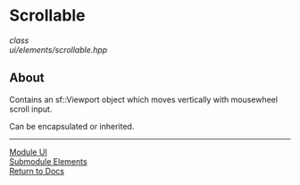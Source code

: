 # Scrollable
*class*  
*ui/elements/scrollable.hpp*

## About
Contains an sf::Viewport object which moves vertically with mousewheel scroll input.

Can be encapsulated or inherited.

---

[Module UI](../ui.md)  
[Submodule Elements](elements.md)  
[Return to Docs](../../docs.md)